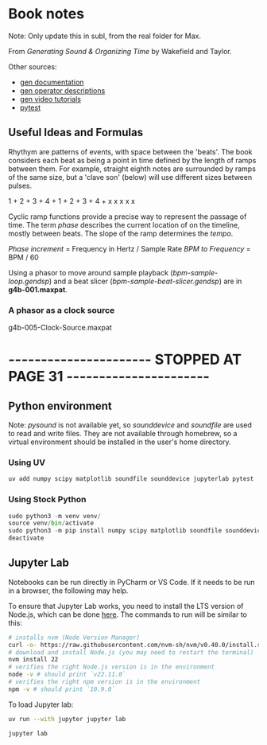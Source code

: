# Book notes

Note: Only update this in subl, from the real folder for Max.

From _Generating Sound & Organizing Time_ by Wakefield and Taylor.

Other sources:

- [gen documentation](https://docs.cycling74.com/userguide/gen/_gen_overview/)
- [gen operator descriptions](https://docs.cycling74.com/userguide/gen/gen~_operators/)
- [gen video tutorials](https://cycling74.com/tutorials/gen-video-tutorial-series)
- [pytest](https://emimartin.me/pytest_best_practices)


## Useful Ideas and Formulas


Rhythym are patterns of events, with space between the 'beats'. The book considers each beat as being a point in time defined by the length of ramps between them. For example, straight eighth notes are surrounded by ramps of the same size, but a 'clave son' (below) will use different sizes between pulses.

1 + 2 + 3 + 4 + 1 + 2 + 3 + 4 + 
x     x     x       x   x

Cyclic ramp functions provide a precise way to represent the passage of time. The term _phase_ describes the current location of on the timeline, mostly between beats. The slope of the ramp determines the _tempo_.

_Phase increment_ = Frequency in Hertz / Sample Rate
_BPM to Frequency_ = BPM / 60

Using a phasor to move around sample playback (_bpm-sample-loop.gendsp_) and a beat slicer (_bpm-sample-beat-slicer.gendsp_) are in __g4b-001.maxpat__.


### A phasor as a clock source

g4b-005-Clock-Source.maxpat


# ---------------------- STOPPED AT PAGE 31 ----------------------


## Python environment

Note: _pysound_ is not available yet, so _sounddevice_ and _soundfile_ are used to read and write files. They are not available through homebrew, so a virtual environment should be installed in the user's home directory.


### Using UV

```python
uv add numpy scipy matplotlib soundfile sounddevice jupyterlab pytest
```


### Using Stock Python

```python
sudo python3 -m venv venv/
source venv/bin/activate
sudo python3 -m pip install numpy scipy matplotlib soundfile sounddevice jupyterlab pytest
deactivate
```


## Jupyter Lab

Notebooks can be run directly in PyCharm or VS Code. If it needs to be run in a browser, the following may help.

To ensure that Jupyter Lab works, you need to install the LTS version of Node.js, which can be done [here](https://nodejs.org/en/download/package-manager).  The commands to run will be similar to this:


```bash
# installs nvm (Node Version Manager)
curl -o- https://raw.githubusercontent.com/nvm-sh/nvm/v0.40.0/install.sh | bash
# download and install Node.js (you may need to restart the terminal)
nvm install 22
# verifies the right Node.js version is in the environment
node -v # should print `v22.11.0`
# verifies the right npm version is in the environment
npm -v # should print `10.9.0`
```


To load Jupyter lab:


```zsh
uv run --with jupyter jupyter lab

```



```python
jupyter lab
```

